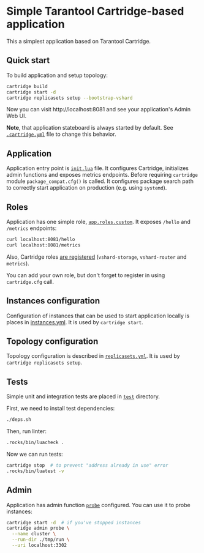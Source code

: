 # Simple Tarantool Cartridge-based application

This a simplest application based on Tarantool Cartridge.

## Quick start

To build application and setup topology:

```bash
cartridge build
cartridge start -d
cartridge replicasets setup --bootstrap-vshard
```

Now you can visit http://localhost:8081 and see your application's Admin Web UI.

**Note**, that application stateboard is always started by default.
See [`.cartridge.yml`](./.cartridge.yml) file to change this behavior.

## Application

Application entry point is [`init.lua`](./init.lua) file.
It configures Cartridge, initializes admin functions and exposes metrics endpoints.
Before requiring `cartridge` module `package_compat.cfg()` is called.
It configures package search path to correctly start application on production
(e.g. using `systemd`).

## Roles

Application has one simple role, [`app.roles.custom`](./app/roles/custom.lua).
It exposes `/hello` and `/metrics` endpoints:

```bash
curl localhost:8081/hello
curl localhost:8081/metrics
```

Also, Cartridge roles [are registered](./init.lua)
(`vshard-storage`, `vshard-router` and `metrics`).

You can add your own role, but don't forget to register in using
`cartridge.cfg` call.

## Instances configuration

Configuration of instances that can be used to start application
locally is places in [instances.yml](./instances.yml).
It is used by `cartridge start`.

## Topology configuration

Topology configuration is described in [`replicasets.yml`](./replicasets.yml).
It is used by `cartridge replicasets setup`.

## Tests

Simple unit and integration tests are placed in [`test`](./test) directory.

First, we need to install test dependencies:

```bash
./deps.sh
```

Then, run linter:

```bash
.rocks/bin/luacheck .
```

Now we can run tests:

```bash
cartridge stop  # to prevent "address already in use" error
.rocks/bin/luatest -v
```

## Admin

Application has admin function [`probe`](./app/admin.lua) configured.
You can use it to probe instances:

```bash
cartridge start -d  # if you've stopped instances
cartridge admin probe \
  --name cluster \
  --run-dir ./tmp/run \
  --uri localhost:3302
```
